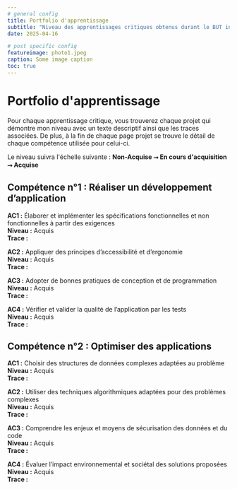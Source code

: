 ```yaml
---
# general config
title: Portfolio d'apprentissage
subtitle: "Niveau des apprentissages critiques obtenus durant le BUT informatique"
date: 2025-04-16

# post specific config
featureimage: photo1.jpeg
caption: Some image caption
toc: true
---
```


# Portfolio d'apprentissage

Pour chaque apprentissage critique, vous trouverez chaque projet qui démontre mon niveau avec un texte descriptif ainsi que les traces associées. De plus, à la fin de chaque page projet se trouve le détail de chaque compétence utilisée pour celui-ci.

Le niveau suivra l'échelle suivante : **Non-Acquise ⭢ En cours d'acquisition ⭢ Acquise**

## Compétence n°1 : Réaliser un développement d’application

**AC1 :** Élaborer et implémenter les spécifications fonctionnelles et non fonctionnelles à partir des exigences\
**Niveau :** Acquis\
**Trace :** 

**AC2 :** Appliquer des principes d’accessibilité et d’ergonomie\
**Niveau :** Acquis\
**Trace :** 

**AC3 :** Adopter de bonnes pratiques de conception et de programmation\
**Niveau :** Acquis\
**Trace :** 

**AC4 :** Vérifier et valider la qualité de l’application par les tests\
**Niveau :** Acquis\
**Trace :** 

## Compétence n°2 : Optimiser des applications

**AC1 :** Choisir des structures de données complexes adaptées au problème\
**Niveau :** Acquis\
**Trace :** 

**AC2 :** Utiliser des techniques algorithmiques adaptées pour des problèmes complexes\
**Niveau :** Acquis\
**Trace :** 

**AC3 :** Comprendre les enjeux et moyens de sécurisation des données et du code\
**Niveau :** Acquis\
**Trace :** 

**AC4 :** Évaluer l’impact environnemental et sociétal des solutions proposées\
**Niveau :** Acquis\
**Trace :** 